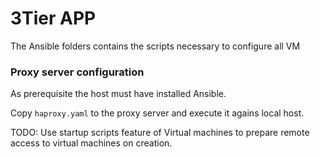 # 3Tier APP
The Ansible folders contains the scripts necessary to configure all VM 

### Proxy server configuration
As prerequisite the host must have installed Ansible.


Copy `haproxy.yaml` to the proxy server and execute it agains local host.

TODO: Use startup scripts feature of Virtual machines to prepare remote access to virtual machines on creation.